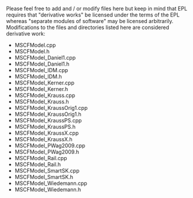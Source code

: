 Please feel free to add and / or modify files here but keep in mind that
EPL requires that "derivative works" be licensed under the terms of the EPL
whereas "separate modules of software" may be licensed arbitrarily.
Modifications to the files and directories listed here are considered derivative work:

- MSCFModel.cpp
- MSCFModel.h
- MSCFModel_Daniel1.cpp
- MSCFModel_Daniel1.h
- MSCFModel_IDM.cpp
- MSCFModel_IDM.h
- MSCFModel_Kerner.cpp
- MSCFModel_Kerner.h
- MSCFModel_Krauss.cpp
- MSCFModel_Krauss.h
- MSCFModel_KraussOrig1.cpp
- MSCFModel_KraussOrig1.h
- MSCFModel_KraussPS.cpp
- MSCFModel_KraussPS.h
- MSCFModel_KraussX.cpp
- MSCFModel_KraussX.h
- MSCFModel_PWag2009.cpp
- MSCFModel_PWag2009.h
- MSCFModel_Rail.cpp
- MSCFModel_Rail.h
- MSCFModel_SmartSK.cpp
- MSCFModel_SmartSK.h
- MSCFModel_Wiedemann.cpp
- MSCFModel_Wiedemann.h
